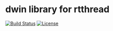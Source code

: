 # dwin library for rtthread # 

[![Build Status](https://travis-ci.org/liu2guang/dwin.svg?branch=v2.x.x)](https://travis-ci.org/liu2guang/dwin)
[![License](https://img.shields.io/apm/l/vim-mode.svg)](https://github.com/liu2guang/dwin/blob/master/LICENSE)
